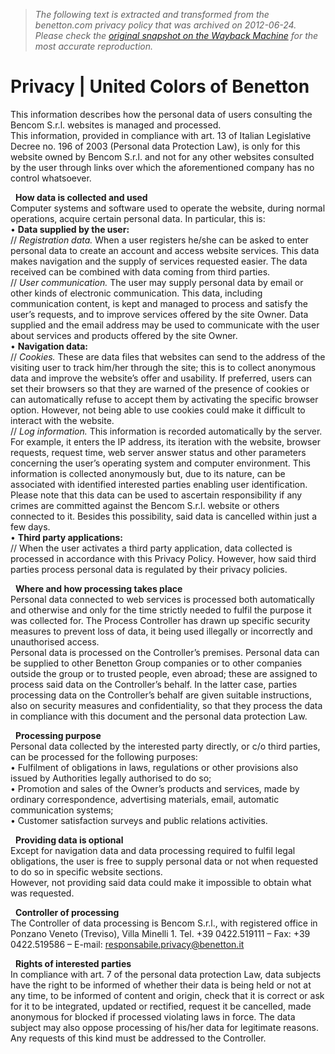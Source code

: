 > *The following text is extracted and transformed from the benetton.com privacy policy that was archived on 2012-06-24. Please check the [original snapshot on the Wayback Machine](https://web.archive.org/web/20120624043142id_/http%3A//www.benetton.com/privacy) for the most accurate reproduction.*

# Privacy | United Colors of Benetton

This information describes how the personal data of users consulting the Bencom S.r.l. websites is managed and processed.  
This information, provided in compliance with art. 13 of Italian Legislative Decree no. 196 of 2003 (Personal data Protection Law), is only for this website owned by Bencom S.r.l. and not for any other websites consulted by the user through links over which the aforementioned company has no control whatsoever.

  **How data is collected and used**  
Computer systems and software used to operate the website, during normal operations, acquire certain personal data. In particular, this is:  
• **Data supplied by the user:**  
// _Registration data._ When a user registers he/she can be asked to enter personal data to create an account and access website services. This data makes navigation and the supply of services requested easier. The data received can be combined with data coming from third parties.  
// _User communication._ The user may supply personal data by email or other kinds of electronic communication. This data, including communication content, is kept and managed to process and satisfy the user’s requests, and to improve services offered by the site Owner. Data supplied and the email address may be used to communicate with the user about services and products offered by the site Owner.  
• **Navigation data:**  
// _Cookies._ These are data files that websites can send to the address of the visiting user to track him/her through the site; this is to collect anonymous data and improve the website’s offer and usability. If preferred, users can set their browsers so that they are warned of the presence of cookies or can automatically refuse to accept them by activating the specific browser option. However, not being able to use cookies could make it difficult to interact with the website.  
// _Log information._ This information is recorded automatically by the server. For example, it enters the IP address, its iteration with the website, browser requests, request time, web server answer status and other parameters concerning the user’s operating system and computer environment. This information is collected anonymously but, due to its nature, can be associated with identified interested parties enabling user identification. Please note that this data can be used to ascertain responsibility if any crimes are committed against the Bencom S.r.l. website or others connected to it. Besides this possibility, said data is cancelled within just a few days.  
• **Third party applications:**  
// When the user activates a third party application, data collected is processed in accordance with this Privacy Policy. However, how said third parties process personal data is regulated by their privacy policies.

  **Where and how processing takes place**  
Personal data connected to web services is processed both automatically and otherwise and only for the time strictly needed to fulfil the purpose it was collected for. The Process Controller has drawn up specific security measures to prevent loss of data, it being used illegally or incorrectly and unauthorised access.  
Personal data is processed on the Controller’s premises. Personal data can be supplied to other Benetton Group companies or to other companies outside the group or to trusted people, even abroad; these are assigned to process said data on the Controller’s behalf. In the latter case, parties processing data on the Controller’s behalf are given suitable instructions, also on security measures and confidentiality, so that they process the data in compliance with this document and the personal data protection Law.

  **Processing purpose**  
Personal data collected by the interested party directly, or c/o third parties, can be processed for the following purposes:  
• Fulfilment of obligations in laws, regulations or other provisions also issued by Authorities legally authorised to do so;  
• Promotion and sales of the Owner’s products and services, made by ordinary correspondence, advertising materials, email, automatic communication systems;  
• Customer satisfaction surveys and public relations activities.

  **Providing data is optional**  
Except for navigation data and data processing required to fulfil legal obligations, the user is free to supply personal data or not when requested to do so in specific website sections.  
However, not providing said data could make it impossible to obtain what was requested.

  **Controller of processing**  
The Controller of data processing is Bencom S.r.l., with registered office in Ponzano Veneto (Treviso), Villa Minelli 1. Tel. +39 0422.519111 – Fax: +39 0422.519586 – E-mail: [responsabile.privacy@benetton.it](mailto:%20responsabile.privacy@benetton.it)

  **Rights of interested parties**  
In compliance with art. 7 of the personal data protection Law, data subjects have the right to be informed of whether their data is being held or not at any time, to be informed of content and origin, check that it is correct or ask for it to be integrated, updated or rectified, request it be cancelled, made anonymous for blocked if processed violating laws in force. The data subject may also oppose processing of his/her data for legitimate reasons.  
Any requests of this kind must be addressed to the Controller.
